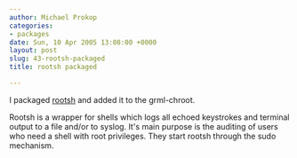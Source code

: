 ```yaml
---
author: Michael Prokop
categories:
- packages
date: Sun, 10 Apr 2005 13:08:00 +0000
layout: post
slug: 43-rootsh-packaged
title: rootsh packaged

---
```

I packaged [rootsh](http://sourceforge.net/projects/rootsh/) and added it to the grml\-chroot.

Rootsh is a wrapper for shells which logs all echoed keystrokes and
terminal output to a file and/or to syslog. It's main purpose is the
auditing of users who need a shell with root privileges. They start
rootsh through the sudo mechanism.
